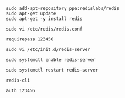 ```
sudo add-apt-repository ppa:redislabs/redis
sudo apt-get update
sudo apt-get -y install redis
```

```
sudo vi /etc/redis/redis.conf
```

```
requirepass 123456
```

```
sudo vi /etc/init.d/redis-server
```

```
sudo systemctl enable redis-server
```

```
sudo systemctl restart redis-server
```

```
redis-cli
```

```
auth 123456
```